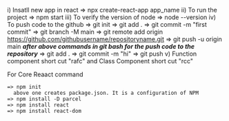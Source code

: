 i) Insatll new app in react => npx create-react-app app_name
ii) To run the project => npm start
iii) To verify the version of node => node --version
iv) To push code to the github
    => git init
    => git add .
    => git commit -m "first commit"
    => git branch -M main
    => git remote add origin https://github.com/githubusername/repositoryname.git 
    => git push -u origin main
	***after above commands in git bash for the push code to the repository***
    => git add .
    => git commit -m "hi"
    => git push
v) Function component short cut "rafc" and Class Component short cut "rcc"



For Core Reaact command

    => npm init
      above one creates package.json. It is a configuration of NPM
    => npm install -D parcel
    => npm install react
    => npm install react-dom
